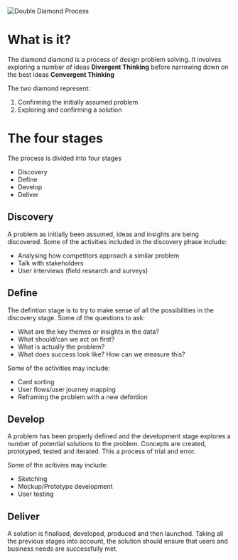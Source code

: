 ![Double Diamond Process](https://www.designcouncil.org.uk/sites/default/files/styles/dc_-_wysiwyg_-_smart_embed/public/assets/images/Double-Diamond-A3-for-publication-A-2000px_1.png?itok=uw0EBs5E)

# What is it?
The diamond diamond is a process of design problem solving. It involves exploring a number of ideas **Divergent Thinking** before narrowing down on the best ideas **Convergent Thinking**

The two diamond represent:
1. Confirming the initially assumed problem
2. Exploring and confirming a solution 

# The four stages
The process is divided into four stages

* Discovery
* Define
* Develop
* Deliver

## Discovery
A problem as initially been assumed, ideas and insights are being discovered. Some of the activities included in the discovery phase include:
* Analysing how competitors approach a similar problem
* Talk with stakeholders
* User interviews (field research and surveys)

## Define
The defintion stage is to try to make sense of all the possibilities in the discovery stage. Some of the questions to ask:
* What are the key themes or insights in the data?
* What should/can we act on first?
* What is actually the problem?
* What does success look like? How can we measure this?

Some of the activities may include:
* Card sorting
* User flows/user journey mapping
* Reframing the problem with a new defintiion

## Develop
A problem has been properly defined and the development stage explores a number of potential solutions to the problem. Concepts are created, prototyped, tested and iterated. This a process of trial and error.

Some of the acitivies may include:
* Sketching
* Mockup/Prototype development
* User testing

## Deliver
A solution is finalised, developed, produced and then launched. Taking all the previous stages into account, the solution should ensure that users and business needs are successfully met.



